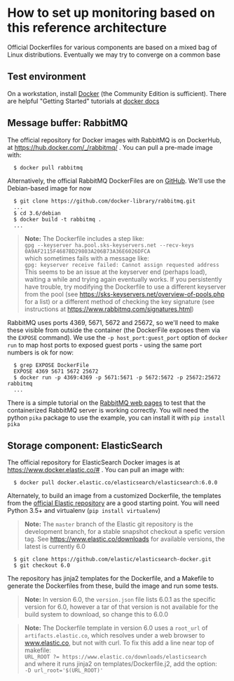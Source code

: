 # How to set up monitoring based on this reference architecture

Official Dockerfiles for various components are based on a mixed bag of
Linux distributions. Eventually we may try to converge on a common base

## Test environment

On a workstation, install [Docker](https://docs.docker.com/engine/installation/) 
(the Community Edition is sufficient). There are helpful "Getting Started" 
tutorials at [docker docs](https://docs.docker.com/get-started/)

## Message buffer: RabbitMQ

The official repository for Docker images with RabbitMQ is on DockerHub, at
https://hub.docker.com/_/rabbitmq/ . You can pull a pre-made image with:

```console
  $ docker pull rabbitmq
```

Alternatively, the official RabbitMQ DockerFiles are on 
[GitHub](https://github.com/docker-library/rabbitmq). We'll use the 
Debian-based image for now 

```console
  $ git clone https://github.com/docker-library/rabbitmq.git
  ...
  $ cd 3.6/debian
  $ docker build -t rabbitmq .
  ...
```

> **Note:** The Dockerfile includes a step like:  
> `gpg --keyserver ha.pool.sks-keyservers.net --recv-keys 0A9AF2115F4687BD29803A206B73A36E6026DFCA`  
> which sometimes fails with a message like:  
> `gpg: keyserver receive failed: Cannot assign requested address`  
> This seems to be an issue at the keyserver end (perhaps load), waiting a while 
> and trying again eventually works. If you persistently have trouble, try 
> modifying the Dockerfile to use a different keyserver from the pool (see 
> https://sks-keyservers.net/overview-of-pools.php for a list) or a different
> method of checking the key signature (see instructions at 
> https://www.rabbitmq.com/signatures.html)

RabbitMQ uses ports 4369, 5671, 5672 and 25672, so we'll need to make these 
visible from outside the container (the DockerFile exposes them via the 
`EXPOSE` command). We use the `-p host_port:guest_port` option of `docker run` 
to map host ports to exposed guest ports - using the same port
numbers is ok for now:

```console
  $ grep EXPOSE DockerFile
  EXPOSE 4369 5671 5672 25672
  $ docker run -p 4369:4369 -p 5671:5671 -p 5672:5672 -p 25672:25672 rabbitmq
  ...
```

There is a simple tutorial on the [RabbitMQ web pages](https://www.rabbitmq.com/tutorials/tutorial-one-python.html)
to test that the containerized RabbitMQ server is working correctly. You will 
need the python `pika` package to use the example, you can install it with
`pip install pika`

## Storage component: ElasticSearch

The official repository for ElasticSearch Docker images is at 
https://www.docker.elastic.co/# . You can pull an image with:

```console
  $ docker pull docker.elastic.co/elasticsearch/elasticsearch:6.0.0
```

Alternately, to build an image from a customized Dockerfile, the templates 
from the [official Elastic repository](https://github.com/elastic/elasticsearch-docker) 
are a good starting point. You will need Python 3.5+ and virtualenv 
(`pip install virtualenv`)

> **Note:** The `master` branch of the Elastic git repository is the development
> branch, for a stable snapshot checkout a spefic version tag. See 
> https://www.elastic.co/downloads for available versions, the latest is 
> currently 6.0 

```console
  $ git clone https://github.com/elastic/elasticsearch-docker.git
  $ git checkout 6.0
```

The repository has jinja2 templates for the Dockerfile, and a Makefile to
generate the Dockerfiles from these, build the image and run some tests.

> **Note:** In version 6.0, the `version.json` file lists 6.0.1 as the specific
> version for 6.0, however a tar of that version is not available for the build 
> system to download, so change this to 6.0.0


> **Note:** The Dockerfile template in version 6.0 uses a `root_url` of 
> `artifacts.elastic.co`, which resolves under a web browser to www.elastic.co,
> but not with curl. To fix this add a line near top of makefile:  
> `URL_ROOT ?= https://www.elastic.co/downloads/elasticsearch`  
> and where it runs jinja2 on templates/Dockerfile.j2, add the option:  
> `-D url_root='$(URL_ROOT)'`  

